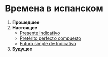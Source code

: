 # Времена в испанском
1. **Прошедшее**
2. **Настоящее**
    - [Presente Indicativo](http://ghlangs.github.io/pages/spanish/tts/pres_ind)
    - [Pretérito perfecto compuesto](http://ghlangs.github.io/pages/spanish/tts/pret_comp_ind)
    - [Futuro simple de Indicativo](http://ghlangs.github.io/pages/spanish/tts/fut_sim)
3. **Будущее**
